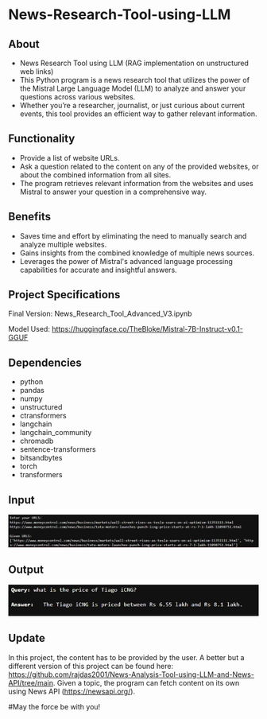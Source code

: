 # News-Research-Tool-using-LLM
## About
* News Research Tool using LLM (RAG implementation on unstructured web links)
* This Python program is a news research tool that utilizes the power of the Mistral Large Language Model (LLM) to analyze and answer your questions across various websites.
* Whether you’re a researcher, journalist, or just curious about current events, this tool provides an efficient way to gather relevant information.
## Functionality
* Provide a list of website URLs.
* Ask a question related to the content on any of the provided websites, or about the combined information from all sites.
* The program retrieves relevant information from the websites and uses Mistral to answer your question in a comprehensive way.
## Benefits
* Saves time and effort by eliminating the need to manually search and analyze multiple websites.
* Gains insights from the combined knowledge of multiple news sources.
* Leverages the power of Mistral's advanced language processing capabilities for accurate and insightful answers.

## Project Specifications
Final Version: News_Research_Tool_Advanced_V3.ipynb

Model Used: https://huggingface.co/TheBloke/Mistral-7B-Instruct-v0.1-GGUF

## Dependencies
* python
* pandas
* numpy
* unstructured
* ctransformers
* langchain
* langchain_community
* chromadb
* sentence-transformers
* bitsandbytes
* torch
* transformers

## Input
![Input](https://github.com/rajdas2001/News-Research-Tool-using-LLM/blob/main/input_news_tool.png)

## Output
![Input](https://github.com/rajdas2001/News-Research-Tool-using-LLM/blob/main/output_news_tool.png) 

## Update
In this project, the content has to be provided by the user. A better but a different version of this project can be found here: https://github.com/rajdas2001/News-Analysis-Tool-using-LLM-and-News-API/tree/main. Given a topic, the program can fetch content on its own using News API (https://newsapi.org/).

#May the force be with you!

